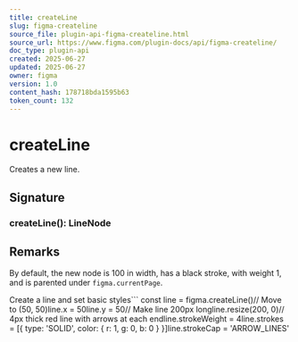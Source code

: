 ```yaml
---
title: createLine
slug: figma-createline
source_file: plugin-api-figma-createline.html
source_url: https://www.figma.com/plugin-docs/api/figma-createline/
doc_type: plugin-api
created: 2025-06-27
updated: 2025-06-27
owner: figma
version: 1.0
content_hash: 178718bda1595b63
token_count: 132
---
```

# createLine

Creates a new line.

## Signature

### createLine(): LineNode

## Remarks

By default, the new node is 100 in width, has a black stroke, with weight 1, and is parented under `figma.currentPage`.

Create a line and set basic styles```
const line = figma.createLine()// Move to (50, 50)line.x = 50line.y = 50// Make line 200px longline.resize(200, 0)// 4px thick red line with arrows at each endline.strokeWeight = 4line.strokes = [{ type: 'SOLID', color: { r: 1, g: 0, b: 0 } }]line.strokeCap = 'ARROW_LINES'
```